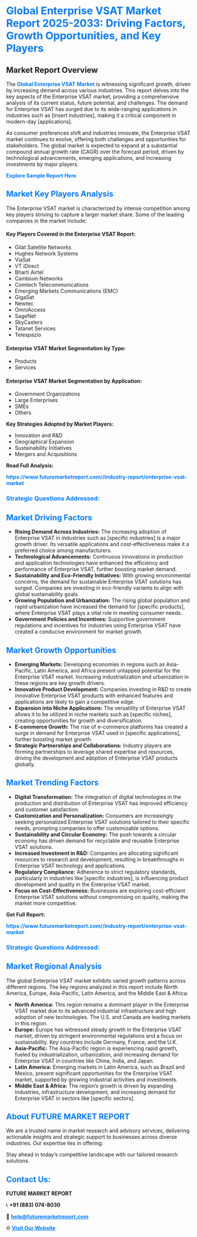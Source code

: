 <h1 style="color: #007BFF;">Global Enterprise VSAT Market Report 2025-2033: Driving Factors, Growth Opportunities, and Key Players</h1>

<section id="overview">
<h2>Market Report Overview</h2>
<p>The <a href="https://www.futuremarketreport.com//industry-report/enterprise-vsat-market" style="color: #007BFF; text-decoration: none;"><strong>Global Enterprise VSAT Market</strong></a> is witnessing significant growth, driven by increasing demand across various industries. This report delves into the key aspects of the Enterprise VSAT market, providing a comprehensive analysis of its current status, future potential, and challenges. The demand for Enterprise VSAT has surged due to its wide-ranging applications in industries such as [insert industries], making it a critical component in modern-day [applications].</p>
<p>As consumer preferences shift and industries innovate, the Enterprise VSAT market continues to evolve, offering both challenges and opportunities for stakeholders. The global market is expected to expand at a substantial compound annual growth rate (CAGR) over the forecast period, driven by technological advancements, emerging applications, and increasing investments by major players.</p>
</section>

<section id="overview">
<p><a href="https://www.futuremarketreport.com//request-sample/reportId=51298" style="color: #007BFF; text-decoration: none;"><strong>Explore Sample Report Here</strong></a></p>
</section>

<section id="key-players">
<h2 style="color: #007BFF;">Market Key Players Analysis</h2>
<p>The Enterprise VSAT market is characterized by intense competition among key players striving to capture a larger market share. Some of the leading companies in the market include:</p>
<h4>Key Players Covered in the Enterprise VSAT Report:</h4>
<ul><li>Gilat Satellite Networks</li><li>Hughes Network Systems</li><li>ViaSat</li><li>VT iDirect</li><li>Bharti Airtel</li><li>Cambium Networks</li><li>Comtech Telecommunications</li><li>Emerging Markets Communications (EMC)</li><li>GigaSat</li><li>Newtec</li><li>OmniAccess</li><li>SageNet</li><li>SkyCasters</li><li>Tatanet Services</li><li>Telespazio</li></ul>
<h4>Enterprise VSAT Market Segmentation by Type:</h4>
<ul><li>Products</li><li>Services</li></ul>

<h4>Enterprise VSAT Market Segmentation by Application:</h4>
<ul><li>Government Organizations</li><li>Large Enterprises</li><li>SMEs</li><li>Others</li></ul>
<p><strong>Key Strategies Adopted by Market Players:</strong></p>
<ul>
<li>Innovation and R&D</li>
<li>Geographical Expansion</li>
<li>Sustainability Initiatives</li>
<li>Mergers and Acquisitions</li>
</ul>
</section>

<section>
<p><strong>Read Full Analysis: </strong></p><a href="https://www.futuremarketreport.com//industry-report/enterprise-vsat-market" style="color: #007BFF; text-decoration: none;"><strong>https://www.futuremarketreport.com//industry-report/enterprise-vsat-market</strong></a>
<h3 style="color: #007BFF;">Strategic Questions Addressed:</h3>
</section>

<section id="driving-factors">
<h2 style="color: #007BFF;">Market Driving Factors</h2>
<ul>
<li><strong>Rising Demand Across Industries:</strong> The increasing adoption of Enterprise VSAT in industries such as [specific industries] is a major growth driver. Its versatile applications and cost-effectiveness make it a preferred choice among manufacturers.</li>
<li><strong>Technological Advancements:</strong> Continuous innovations in production and application technologies have enhanced the efficiency and performance of Enterprise VSAT, further boosting market demand.</li>
<li><strong>Sustainability and Eco-Friendly Initiatives:</strong> With growing environmental concerns, the demand for sustainable Enterprise VSAT solutions has surged. Companies are investing in eco-friendly variants to align with global sustainability goals.</li>
<li><strong>Growing Population and Urbanization:</strong> The rising global population and rapid urbanization have increased the demand for [specific products], where Enterprise VSAT plays a vital role in meeting consumer needs.</li>
<li><strong>Government Policies and Incentives:</strong> Supportive government regulations and incentives for industries using Enterprise VSAT have created a conducive environment for market growth.</li>
</ul>
</section>

<section id="growth-opportunities">
<h2 style="color: #007BFF;">Market Growth Opportunities</h2>
<ul>
<li><strong>Emerging Markets:</strong> Developing economies in regions such as Asia-Pacific, Latin America, and Africa present untapped potential for the Enterprise VSAT market. Increasing industrialization and urbanization in these regions are key growth drivers.</li>
<li><strong>Innovative Product Development:</strong> Companies investing in R&D to create innovative Enterprise VSAT products with enhanced features and applications are likely to gain a competitive edge.</li>
<li><strong>Expansion into Niche Applications:</strong> The versatility of Enterprise VSAT allows it to be utilized in niche markets such as [specific niches], creating opportunities for growth and diversification.</li>
<li><strong>E-commerce Growth:</strong> The rise of e-commerce platforms has created a surge in demand for Enterprise VSAT used in [specific applications], further boosting market growth.</li>
<li><strong>Strategic Partnerships and Collaborations:</strong> Industry players are forming partnerships to leverage shared expertise and resources, driving the development and adoption of Enterprise VSAT products globally.</li>
</ul>
</section>

<section id="trending-factors">
<h2 style="color: #007BFF;">Market Trending Factors</h2>
<ul>
<li><strong>Digital Transformation:</strong> The integration of digital technologies in the production and distribution of Enterprise VSAT has improved efficiency and customer satisfaction.</li>
<li><strong>Customization and Personalization:</strong> Consumers are increasingly seeking personalized Enterprise VSAT solutions tailored to their specific needs, prompting companies to offer customizable options.</li>
<li><strong>Sustainability and Circular Economy:</strong> The push towards a circular economy has driven demand for recyclable and reusable Enterprise VSAT solutions.</li>
<li><strong>Increased Investment in R&D:</strong> Companies are allocating significant resources to research and development, resulting in breakthroughs in Enterprise VSAT technology and applications.</li>
<li><strong>Regulatory Compliance:</strong> Adherence to strict regulatory standards, particularly in industries like [specific industries], is influencing product development and quality in the Enterprise VSAT market.</li>
<li><strong>Focus on Cost-Effectiveness:</strong> Businesses are exploring cost-efficient Enterprise VSAT solutions without compromising on quality, making the market more competitive.</li>
</ul>
</section>

<section>
<p><strong>Get Full Report: </strong></p><a href="https://www.futuremarketreport.com//industry-report/enterprise-vsat-market" style="color: #007BFF; text-decoration: none;"><strong>https://www.futuremarketreport.com//industry-report/enterprise-vsat-market</strong></a>
<h3 style="color: #007BFF;">Strategic Questions Addressed:</h3>
</section>


<section id="regional-analysis">
<h2 style="color: #007BFF;">Market Regional Analysis</h2>
<p>The global Enterprise VSAT market exhibits varied growth patterns across different regions. The key regions analyzed in this report include North America, Europe, Asia-Pacific, Latin America, and the Middle East & Africa:</p>
<ul>
<li><strong>North America:</strong> This region remains a dominant player in the Enterprise VSAT market due to its advanced industrial infrastructure and high adoption of new technologies. The U.S. and Canada are leading markets in this region.</li>
<li><strong>Europe:</strong> Europe has witnessed steady growth in the Enterprise VSAT market, driven by stringent environmental regulations and a focus on sustainability. Key countries include Germany, France, and the U.K.</li>
<li><strong>Asia-Pacific:</strong> The Asia-Pacific region is experiencing rapid growth, fueled by industrialization, urbanization, and increasing demand for Enterprise VSAT in countries like China, India, and Japan.</li>
<li><strong>Latin America:</strong> Emerging markets in Latin America, such as Brazil and Mexico, present significant opportunities for the Enterprise VSAT market, supported by growing industrial activities and investments.</li>
<li><strong>Middle East & Africa:</strong> The region’s growth is driven by expanding industries, infrastructure development, and increasing demand for Enterprise VSAT in sectors like [specific sectors].</li>
</ul>
</section>

<footer>
<h2 style="color: #007BFF;">About FUTURE MARKET REPORT</h2>
<p>We are a trusted name in market research and advisory services, delivering actionable insights and strategic support to businesses across diverse industries. Our expertise lies in offering:</p>

<p>Stay ahead in today’s competitive landscape with our tailored research solutions.</p>

<h2 style="color: #007BFF;">Contact Us:</h2>
<p><strong>FUTURE MARKET REPORT</strong></p>
<p>📞 <strong>+91 (883) 074-8030</strong></p>
<p>📧 <strong><a href="mailto:help@futuremarketreport.com" style="color: #007BFF;">help@futuremarketreport.com</a></strong></p>
<p>🌐 <strong><a href="https://www.futuremarketreport.com/" style="color: #007BFF;">Visit Our Website</a></strong></p>
</footer>
